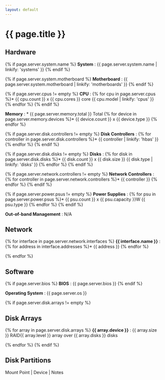 ```yaml
---
layout: default
---
```


# {{ page.title }}

## Hardware

{% if page.server.system.name %}
**System**
: {{ page.server.system.name | linkify: 'systems' }}
{% endif %}

{% if page.server.system.motherboard %}
**Motherboard**
: {{ page.server.system.motherboard | linkify: 'motherboards' }}
{% endif %}

{% if page.server.cpus != empty %}
**CPU**
: {% for cpu in page.server.cpus %}* {{ cpu.count }} x {{ cpu.cores }} core {{ cpu.model | linkify: 'cpus' }}
  {% endfor %}
{% endif %}

**Memory**
: * {{ page.server.memory.total }} Total
  {% for device in page.server.memory.devices %}* {{ device.count }} x {{ device.type }}
  {% endfor %}

{% if page.server.disk.controllers != empty %}
**Disk Controllers**
: {% for controller in page.server.disk.controllers %}* {{ controller | linkify: 'hbas' }}
  {% endfor %}
{% endif %}

{% if page.server.disk.disks != empty %}
**Disks**
: {% for disk in page.server.disk.disks %}* {{ disk.count }} x {{ disk.size }} {{ disk.type | linkify: 'disks' }}
  {% endfor %}
{% endif %}

{% if page.server.network.controllers != empty %}
**Network Controllers**
: {% for controller in page.server.network.controllers %}* {{ controller }}
  {% endfor %}
{% endif %}

{% if page.server.power.psus != empty %}
**Power Supplies**
: {% for psu in page.server.power.psus %}* {{ psu.count }} x {{ psu.capacity }}W {{ psu.type }}
  {% endfor %}
{% endif %}

**Out-of-band Management**
: N/A

## Network

{% for interface in page.server.network.interfaces %}
**{{ interface.name }}**
: {% for address in interface.addresses %}* {{ address }}
  {% endfor %}

{% endfor %}

## Software

{% if page.server.bios %}
**BIOS**
: {{ page.server.bios }}
{% endif %}

**Operating System**
: {{ page.server.os }}

{% if page.server.disk.arrays != empty %}
## Disk Arrays
{% for array in page.server.disk.arrays %}
**{{ array.device }}**
: {{ array.size }} RAID{{ array.level }} array over {{ array.disks }} disks

{% endfor %}
{% endif %}

## Disk Partitions

Mount Point | Device | Notes
